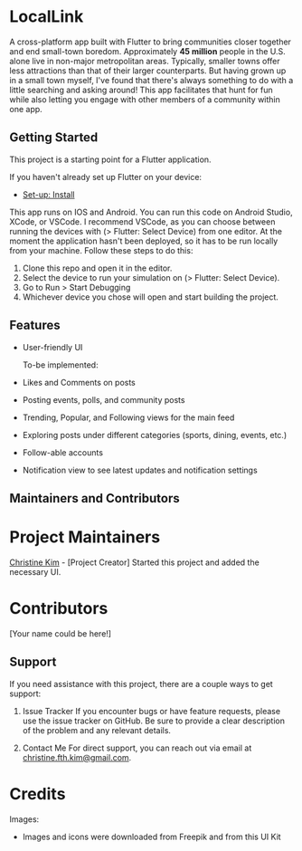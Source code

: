 # LocalLink

A cross-platform app built with Flutter to bring communities closer together and end small-town boredom. Approximately **45 million** people in the U.S. alone live in non-major metropolitan areas. Typically, smaller towns offer less attractions than that of their larger counterparts. But having grown up in a small town myself, I've found that there's always something to do with a little searching and asking around! This app facilitates that hunt for fun while also letting you engage with other members of a community within one app. 

## Getting Started

This project is a starting point for a Flutter application.

If you haven't already set up Flutter on your device:

- [Set-up: Install]([https://docs.flutter.dev/get-started/codelab](https://docs.flutter.dev/get-started/install))

This app runs on IOS and Android. You can run this code on Android Studio, XCode, or VSCode. I recommend VSCode, as you can choose between running the devices with (> Flutter: Select Device) from one editor. At the moment the application hasn't been deployed, so it has to be run locally from your machine. Follow these steps to do this:

1. Clone this repo and open it in the editor. 
2. Select the device to run your simulation on (> Flutter: Select Device).
3. Go to Run > Start Debugging
4. Whichever device you chose will open and start building the project.

## Features

- User-friendly UI

  To-be implemented:
- Likes and Comments on posts
- Posting events, polls, and community posts
- Trending, Popular, and Following views for the main feed
- Exploring posts under different categories (sports, dining, events, etc.)
- Follow-able accounts
- Notification view to see latest updates and notification settings

## Maintainers and Contributors
# Project Maintainers
[Christine Kim](https://github.com/cfkim) - [Project Creator]
Started this project and added the necessary UI.

# Contributors
[Your name could be here!]

## Support

If you need assistance with this project, there are a couple ways to get support:

1. Issue Tracker
If you encounter bugs or have feature requests, please use the issue tracker on GitHub. Be sure to provide a clear description of the problem and any relevant details.

2. Contact Me
For direct support, you can reach out via email at christine.fth.kim@gmail.com.

# Credits
Images: 
- Images and icons were downloaded from Freepik and from this UI Kit
